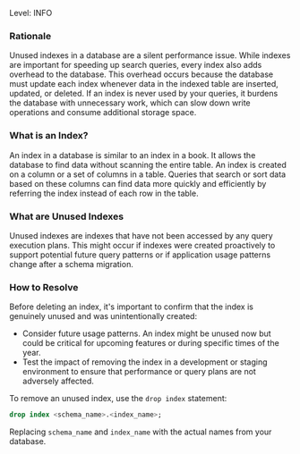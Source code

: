 
Level: INFO 

### Rationale

Unused indexes in a database are a silent performance issue. While indexes are important for speeding up search queries, every index also adds overhead to the database. This overhead occurs because the database must update each index whenever data in the indexed table are inserted, updated, or deleted. If an index is never used by your queries, it burdens the database with unnecessary work, which can slow down write operations and consume additional storage space.

### What is an Index?

An index in a database is similar to an index in a book. It allows the database to find data without scanning the entire table. An index is created on a column or a set of columns in a table. Queries that search or sort data based on these columns can find data more quickly and efficiently by referring the index instead of each row in the table.

### What are Unused Indexes

Unused indexes are indexes that have not been accessed by any query execution plans. This might occur if indexes were created proactively to support potential future query patterns or if application usage patterns change after a schema migration.

### How to Resolve

Before deleting an index, it's important to confirm that the index is genuinely unused and was unintentionally created:

- Consider future usage patterns. An index might be unused now but could be critical for upcoming features or during specific times of the year.
- Test the impact of removing the index in a development or staging environment to ensure that performance or query plans are not adversely affected.

To remove an unused index, use the `drop index` statement:

```sql
drop index <schema_name>.<index_name>;
```

Replacing `schema_name` and `index_name` with the actual names from your database.
